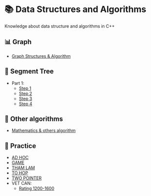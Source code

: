 # 📚 Data Structures and Algorithms
Knowledge about data structure and algorithms in C++

## 📊 Graph
- [Graph Structures & Algorithm](https://github.com/longtran22092009/Data-Structure/tree/main/New%20Knowledge/Graph)

## 🌲 Segment Tree
- Part 1:
  - [Step 1](https://github.com/longtran22092009/Data-Structure/tree/main/New%20Knowledge/Segment%20Tree/Part%201/Step%201)
  - [Step 2](https://github.com/longtran22092009/Data-Structure/tree/main/New%20Knowledge/Segment%20Tree/Part%201/Step%202)
  - [Step 3](https://github.com/longtran22092009/Data-Structure/tree/main/New%20Knowledge/Segment%20Tree/Part%201/Step%203)
  - [Step 4](https://github.com/longtran22092009/Data-Structure/tree/main/New%20Knowledge/Segment%20Tree/Part%201/Step%204)

## 🧩 Other algorithms
- [Mathematics & others algorithm](https://github.com/longtran22092009/Data-Structure/tree/main/New%20Knowledge/Other%20algorithm)

## 🧠 Practice
- [AD HOC](https://github.com/longtran22092009/Data_Structures_and_Algorithms/tree/main/Luyen%20tap/AD%20HOC%20%E2%9C%94!!!)
- [GAME](https://github.com/longtran22092009/Data_Structures_and_Algorithms/tree/main/Luyen%20tap/GAME%20%E2%9C%94)
- [THAM LAM](https://github.com/longtran22092009/Data_Structures_and_Algorithms/tree/main/Luyen%20tap/THAM%20LAM%20%E2%9C%94)
- [TO HOP](https://github.com/longtran22092009/Data_Structures_and_Algorithms/tree/main/Luyen%20tap/TO%20HOP%20%E2%9C%94!!!)
- [TWO POINTER](https://github.com/longtran22092009/Data_Structures_and_Algorithms/tree/main/Luyen%20tap/TWO%20POINTER%20%E2%9C%94)
- VET CAN:
  - [Rating 1200-1600](https://github.com/longtran22092009/Data_Structures_and_Algorithms/tree/main/Luyen%20tap/VET%20CAN%20%E2%9C%94/Rating%201200-1600)
